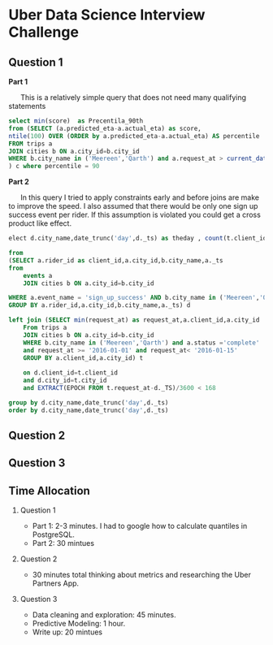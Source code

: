 # Uber Data Science Interview Challenge 

## Question 1
**Part 1**

&nbsp;&nbsp;&nbsp;&nbsp;&nbsp; This is a relatively simple query that does not need many qualifying statements

```SQL
select min(score)  as Precentila_90th 
from (SELECT (a.predicted_eta-a.actual_eta) as score, 
ntile(100) OVER (ORDER by a.predicted_eta-a.actual_eta) AS percentile
FROM trips a
JOIN cities b ON a.city_id=b.city_id 
WHERE b.city_name in ('Meereen','Qarth') and a.request_at > current_date - 30
) c where percentile = 90
```

**Part 2**

&nbsp;&nbsp;&nbsp;&nbsp;&nbsp; In this query I tried to apply constraints early and before joins are make to improve the speed. I also assumed that there would be only one sign up success event per rider.  If this assumption is violated you could get a cross product like effect.    

```sql
elect d.city_name,date_trunc('day',d._ts) as theday , count(t.client_id) as num_rides, count(d.client_id) as num_events,div(100.0*count(t.city_id), count(d.client_id)) as Precent_Rides_Completed

from 
(SELECT a.rider_id as client_id,a.city_id,b.city_name,a._ts
from 
	events a	
 	JOIN cities b ON a.city_id=b.city_id

WHERE a.event_name = 'sign_up_success' AND b.city_name in ('Meereen','Qarth') AND a._ts >= '2016-01-01' and a._ts < '2016-01-08'
GROUP BY a.rider_id,a.city_id,b.city_name,a._ts) d

left join (SELECT min(request_at) as request_at,a.client_id,a.city_id
	From trips a
	JOIN cities b ON a.city_id=b.city_id 
	WHERE b.city_name in ('Meereen','Qarth') and a.status ='complete'
	and request_at >= '2016-01-01' and request_at< '2016-01-15' 
	GROUP BY a.client_id,a.city_id) t 
	
	on d.client_id=t.client_id 
	and d.city_id=t.city_id 
	and EXTRACT(EPOCH FROM t.request_at-d._TS)/3600 < 168	

group by d.city_name,date_trunc('day',d._ts)
order by d.city_name,date_trunc('day',d._ts)
```

## Question 2

## Question 3

## Time Allocation
 
 
1. Question 1
 
 	* Part 1: 2-3 minutes.  I had to google how to calculate quantiles in PostgreSQL. 
 	* Part 2: 30 mintues
2. Question 2
 	* 30 minutes total thinking about metrics and researching the Uber Partners App.

3. Question 3
 	* Data cleaning and exploration: 45 minutes.
 	* Predictive Modeling: 1 hour.  
 	* Write up: 20 mintues 
 	
 
 
 
 
 
 
 
